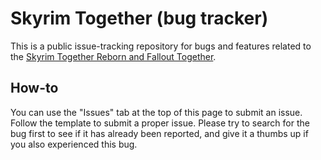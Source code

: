 # Skyrim Together (bug tracker)

This is a public issue-tracking repository for bugs and features related to the [Skyrim Together Reborn and Fallout Together](https://skyrim-together.com/).

## How-to

You can use the "Issues" tab at the top of this page to submit an issue. Follow the template to submit a proper issue. Please try to search for the bug first to see if it has already been reported, and give it a thumbs up if you also experienced this bug.
